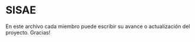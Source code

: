 # SISAE
En este archivo cada miembro puede escribir su avance o actualización del proyecto.
Gracias!
